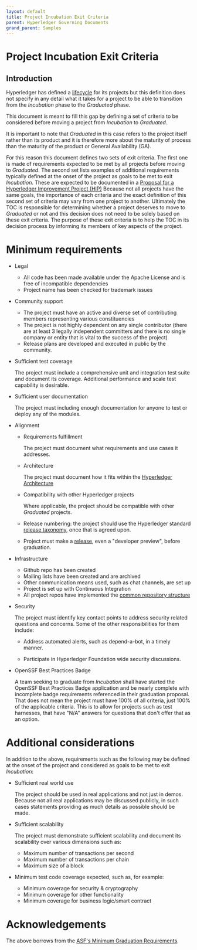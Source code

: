 ```yaml
---
layout: default
title: Project Incubation Exit Criteria
parent: Hyperledger Governing Documents
grand_parent: Samples
---
```

[//]: # (SPDX-License-Identifier: CC-BY-4.0)

# Project Incubation Exit Criteria

## Introduction

Hyperledger has defined a [lifecycle](./project-lifecycle.md) for its
projects but this definition does not specify in any detail what it
takes for a project to be able to transition from the
*Incubation* phase to the *Graduated* phase.

This document is meant to fill this gap by defining a set of criteria to
be considered before moving a project from *Incubation*
to *Graduated*.

It is important to note that *Graduated* in this case refers to
the project itself rather than its product and it is therefore more
about the maturity of process than the maturity of the product or
General Availability (GA).

For this reason this document defines two sets of exit criteria. The
first one is made of requirements expected to be met by all projects
before moving to *Graduated*. The second set lists examples of
additional requirements typically defined at the onset of the project as
goals to be met to exit *Incubation*. These are expected to be documented
in a [Proposal for a Hyperledger Improvement Project (HIP)](https://hyperledger.github.io/hyperledger-hip/)
Because not all projects have the same goals, the importance of each
criteria and the exact definition of this second set of criteria may
vary from one project to another. Ultimately the TOC is responsible for
determining whether a project deserves to move to *Graduated* or
not and this decision does not need to be solely based on these exit
criteria. The purpose of these exit criteria is to help the TOC in its
decision process by informing its members of key aspects of the project.

# Minimum requirements

-   Legal

    -   All code has been made available under the Apache License and is
        free of incompatible dependencies
    -   Project name has been checked for trademark issues

-   Community support

    -   The project must have an active and diverse set of contributing
        members representing various constituencies
    -   The project is not highly dependent on any single contributor
        (there are at least 3 legally independent committers and there
        is no single company or entity that is vital to the success of
        the project)
    -   Release plans are developed and executed in public by the
        community.

-   Sufficient test coverage

    The project must include a comprehensive unit and integration test
    suite and document its coverage. Additional performance and scale
    test capability is desirable.

-   Sufficient user documentation

    The project must including enough documentation for anyone to test
    or deploy any of the modules.

-   Alignment

    -   Requirements fulfillment

        The project must document what requirements and use cases it addresses.

    -   Architecture

        The project must document how it fits within the [Hyperledger Architecture](https://wiki.hyperledger.org/display/AWG)

    -   Compatibility with other Hyperledger projects

        Where applicable, the project should be compatible with other
        *Graduated* projects.

    -   Release numbering: the project should use the Hyperledger
        standard [release taxonomy](./release-taxonomy.md), once that is agreed upon.

    -   Project must make a [release](./release-taxonomy.md), even a "developer preview",
        before graduation.

-   Infrastructure

    -   Github repo has been created
    -   Mailing lists have been created and are archived
    -   Other communication means used, such as chat channels, are set up
    -   Project is set up with Continuous Integration
    -   All project repos have implemented the [common repository structure](./repository-structure.md)

-   Security

    The project must identify key contact points to address
    security related questions and concerns.
    Some of the other responsibilities for them include:

    -   Address automated alerts, such as depend-a-bot, in a timely manner.

    -   Participate in Hyperledger Foundation wide security discussions.

-   OpenSSF Best Practices Badge

    A team seeking to graduate from *Incubation* shall have started the
    OpenSSF Best Practices Badge application and be nearly complete with
    incomplete badge requirements referenced in their graduation proposal.
    That does not mean the project must have 100% of all criteria, just
    100% of the applicable criteria. This is to allow for projects such
    as test harnesses, that have "N/A" answers for questions that don\'t
    offer that as an option.

# Additional considerations

In addition to the above, requirements such as the following may be
defined at the onset of the project and considered as goals to be met to
exit *Incubation*:

-   Sufficient real world use

    The project should be used in real applications and not just in
    demos. Because not all real applications may be discussed publicly,
    in such cases statements providing as much details as possible
    should be made.

-   Sufficient scalability

    The project must demonstrate sufficient scalability and document its
    scalability over various dimensions such as:

    -   Maximum number of transactions per second
    -   Maximum number of transactions per chain
    -   Maximum size of a block

-   Minimum test code coverage expected, such as, for example:

    -   Minimum coverage for security & cryptography
    -   Minimum coverage for other functionality
    -   Minimum coverage for business logic/smart contract

# Acknowledgements

The above borrows from the [ASF\'s Minimum Graduation Requirements](https://incubator.apache.org/incubation/Incubation_Policy.html#Graduating+from+the+Incubator).
